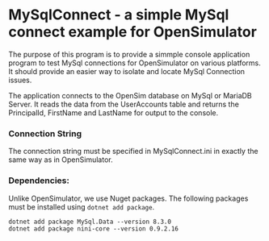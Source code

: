 # MySqlConnect - a simple MySql connect example for OpenSimulator

The purpose of this program is to provide a simmple console application program to test MySql connections for OpenSimulator on various platforms. It should provide an easier way to isolate and locate MySql Connection issues.

The application connects to the OpenSim database on MySql or MariaDB Server. It reads the data from the UserAccounts table and returns the PrincipalId, FirstName and LastName for output to the console.

### Connection String
The connection string must be specified in MySqlConnect.ini in exactly the same way as in OpenSimulator.

### Dependencies:

Unlike OpenSimulator, we use Nuget packages. The following packages must be installed using `dotnet add package`.

    dotnet add package MySql.Data --version 8.3.0
    dotnet add package nini-core --version 0.9.2.16

    
